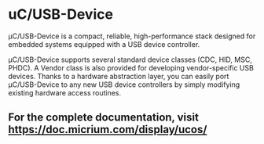 # uC/USB-Device

μC/USB-Device is a compact, reliable, high-performance stack designed for embedded systems equipped with a USB device controller.

µC/USB-Device supports several standard device classes (CDC, HID, MSC, PHDC). A Vendor class is also provided for developing vendor-specific USB devices. Thanks to a hardware abstraction layer, you can easily port μC/USB-Device to any new USB device controllers by simply modifying existing hardware access routines.

## For the complete documentation, visit https://doc.micrium.com/display/ucos/